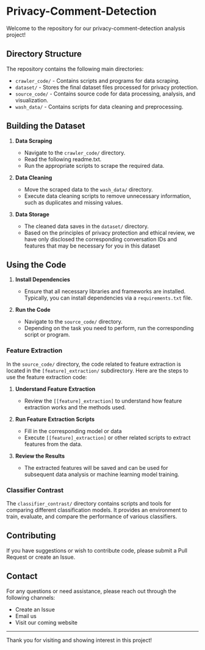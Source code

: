 # Privacy-Comment-Detection

Welcome to the repository for our privacy-comment-detection analysis project!

## Directory Structure

The repository contains the following main directories:

- `crawler_code/` - Contains scripts and programs for data scraping.
- `dataset/` - Stores the final dataset files processed for privacy protection.
- `source_code/` - Contains source code for data processing, analysis, and visualization.
- `wash_data/` - Contains scripts for data cleaning and preprocessing.

## Building the Dataset

1. **Data Scraping**

   - Navigate to the `crawler_code/` directory.
   - Read the following readme.txt.
   - Run the appropriate scripts to scrape the required data.
2. **Data Cleaning**

   - Move the scraped data to the `wash_data/` directory.
   - Execute data cleaning scripts to remove unnecessary information, such as duplicates and missing values.
3. **Data Storage**

   - The cleaned data saves in the `dataset/` directory.
   - Based on the principles of privacy protection and ethical review, we have only disclosed the corresponding conversation IDs and features that may be necessary for you in this dataset

## Using the Code

1. **Install Dependencies**

   - Ensure that all necessary libraries and frameworks are installed. Typically, you can install dependencies via a `requirements.txt` file.
2. **Run the Code**

   - Navigate to the `source_code/` directory.
   - Depending on the task you need to perform, run the corresponding script or program.

### Feature Extraction

In the `source_code/` directory, the code related to feature extraction is located in the `[feature]_extraction/` subdirectory. Here are the steps to use the feature extraction code:

1. **Understand Feature Extraction**

   - Review the `[[feature]_extraction]` to understand how feature extraction works and the methods used.
2. **Run Feature Extraction Scripts**

   - Fill in the corresponding model or data
   - Execute `[[feature]_extraction]` or other related scripts to extract features from the data.
3. **Review the Results**

   - The extracted features will be saved and can be used for subsequent data analysis or machine learning model training.

### Classifier Contrast

The `classifier_contrast/` directory contains scripts and tools for comparing different classification models. It provides an environment to train, evaluate, and compare the performance of various classifiers.


## Contributing

If you have suggestions or wish to contribute code, please submit a Pull Request or create an Issue.

## Contact

For any questions or need assistance, please reach out through the following channels:

- Create an Issue
- Email us
- Visit our coming website

---

Thank you for visiting and showing interest in this project!
